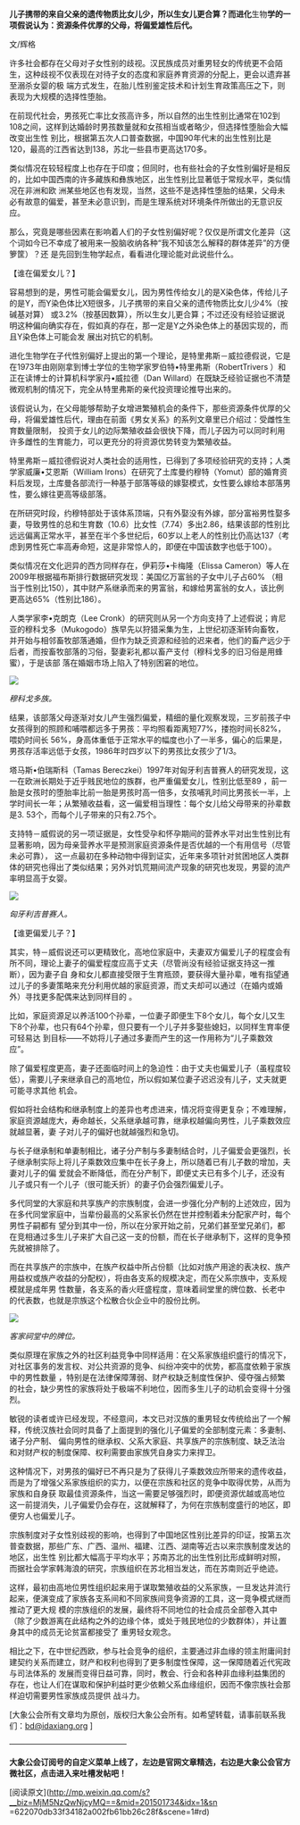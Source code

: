 **儿子携带的来自父亲的遗传物质比女儿少，所以生女儿更合算？而进化**生物**学的一项假说认为：资源条件优厚的父母，将偏爱雄性后代。**

  

文/辉格

  

许多社会都存在父母对子女性别的歧视。汉民族成员对重男轻女的传统更不会陌生，这种歧视不仅表现在对待子女的态度和家庭养育资源的分配上，更会以遗弃甚至溺杀女婴的极
端方式发生，在胎儿性别鉴定技术和计划生育政策高压之下，则表现为大规模的选择性堕胎。  

  

在前现代社会，男孩死亡率比女孩高许多，所以自然的出生性别比通常在102到108之间，这样到达婚龄时男孩数量就和女孩相当或者略少，但选择性堕胎会大幅改变出生性
别比，根据第五次人口普查数据，中国90年代末的出生性别比是120，最高的江西省达到138，苏北一些县市更高达170多。

  

类似情况在较轻程度上也存在于印度；但同时，也有些社会的子女性别偏好是相反的，比如中国西南的许多藏族和彝族地区，出生性别比显著低于常规水平，类似情况在非洲和欧
洲某些地区也有发现，当然，这些不是选择性堕胎的结果，父母未必有故意的偏爱，甚至未必意识到，而是生理系统对环境条件所做出的无意识反应。

  

那么，究竟是哪些因素在影响着人们的子女性别偏好呢？仅仅是所谓文化差异（这个词如今已不幸成了被用来一股脑收纳各种“我不知该怎么解释的群体差异”的方便箩筐）？还
是先回到生物学起点，看看进化理论能对此说些什么。

  

【谁在偏爱女儿？】

  

容易想到的是，男性可能会偏爱女儿，因为男性传给女儿的是X染色体，传给儿子的是Y，而Y染色体比X短很多，儿子携带的来自父亲的遗传物质比女儿少4%（按碱基对算）
或3.2%（按基因数算），所以生女儿更合算；不过还没有经验证据说明这种偏向确实存在，假如真的存在，那一定是Y之外染色体上的基因实现的，而且Y染色体上可能会发
展出对抗它的机制。

  

进化生物学在子代性别偏好上提出的第一个理论，是特里弗斯－威拉德假说，它是在1973年由刚刚拿到博士学位的生物学家罗伯特•特里弗斯（RobertTrivers
）和正在读博士的计算机科学家丹•威拉德（Dan Willard）在既缺乏经验证据也不清楚微观机制的情况下，完全从特里弗斯的亲代投资理论推导出来的。

  

该假说认为，在父母能够帮助子女增进繁殖机会的条件下，那些资源条件优厚的父母，将偏爱雄性后代，理由在前面《男女关系》的系列文章里已介绍过：受雌性生育数量限制，
投资于女儿的边际繁殖收益会很快下降，而儿子因为可以同时利用许多雌性的生育能力，可以更充分的将资源优势转变为繁殖收益。

  

特里弗斯－威拉德假说对人类社会的适用性，已得到了多项经验研究的支持；人类学家威廉•艾恩斯（William
Irons）在研究了土库曼约穆特（Yomut）部的婚育资料后发现，土库曼各部流行一种基于部落等级的嫁娶模式，女性要么嫁给本部落男性，要么嫁往更高等级部落。

  

在所研究时段，约穆特部处于该体系顶端，只有外娶没有外嫁，部分富裕男性娶多妻，导致男性的总和生育数（10.6）比女性（7.74）多出2.86，结果该部的性别比
远远偏离正常水平，甚至在半个多世纪后，60岁以上老人的性别比仍高达137（考虑到男性死亡率高寿命短，这是非常惊人的，即便在中国该数字也低于100）。

  

类似情况在文化迥异的西方同样存在，伊莉莎•卡梅隆（Elissa Cameron）等人在2009年根据福布斯排行数据研究发现：美国亿万富翁的子女中儿子占60%
（相当于性别比150），其中财产系继承而来的男富翁，和嫁给男富翁的女人，该比例更高达65%（性别比186）。

  

人类学家李•克朗克（Lee Cronk）的研究则从另一个方向支持了上述假说；肯尼亚的穆科戈多（Mukogodo）族早先以狩猎采集为生，上世纪初逐渐转向畜牧，
并开始与相邻畜牧部落通婚，但作为缺乏资源和经验的迟来者，他们的畜产远少于后者，而按畜牧部落的习俗，娶妻彩礼都以畜产支付（穆科戈多的旧习俗是用蜂蜜），于是该部
落在婚姻市场上陷入了特别困窘的地位。

  

![](_resources/男女关系之五：生男还是生女？image0.jpg)

_穆科戈多族。_

  

结果，该部落父母逐渐对女儿产生强烈偏爱，精细的量化观察发现，三岁前孩子中女孩得到的照顾和哺喂都远多于男孩：平均照看距离短77%，搂抱时间长82%，喂奶时间长
56%，身高体重低于正常水平的幅度也小了一半多，偏心的后果是，男孩存活率远低于女孩，1986年时四岁以下的男孩比女孩少了1/3。

  

塔马斯•伯瑞斯科（Tamas Bereczkei）1997年对匈牙利吉普赛人的研究发现，这一在欧洲长期处于近乎贱民地位的族群，也严重偏爱女儿，性别比低至89
，前一胎是女孩时的堕胎率比前一胎是男孩时高一倍多，女孩哺乳时间比男孩长一半，上学时间长一年；从繁殖收益看，这一偏爱相当理性：每个女儿给父母带来的孙辈数是3.
53个，而每个儿子带来的只有2.75个。

  

支持特－威假说的另一项证据是，女性受孕和怀孕期间的营养水平对出生性别比有显著影响，因为母亲营养水平是预测家庭资源条件是否优越的一个有用信号（尽管未必可靠），
这一点最初在多种动物中得到证实，近年来多项针对贫困地区人类群体的研究也得出了类似结果；另外对饥荒期间流产现象的研究也发现，男婴的流产率明显高于女婴。

  

![](_resources/男女关系之五：生男还是生女？image1.jpg)

_匈牙利吉普赛人。_

  

【谁更偏爱儿子？】

  

其实，特－威假说还可以更精致化，高地位家庭中，夫妻双方偏爱儿子的程度会有所不同，理论上妻子的偏爱程度应高于丈夫（尽管尚没有经验证据支持这一推断），因为妻子自
身和女儿都直接受限于生育瓶颈，要获得大量孙辈，唯有指望通过儿子的多妻策略来充分利用优越的家庭资源，而丈夫却可以通过（在婚内或婚外）寻找更多配偶来达到同样目的
。

  

比如，家庭资源足以养活100个孙辈，一位妻子即便生下8个女儿，每个女儿又生下8个孙辈，也只有64个孙辈，但只要有一个儿子并多娶些媳妇，以同样生育率便可轻易达
到目标——不妨将儿子通过多妻而产生的这一作用称为“儿子乘数效应”。

  

除了偏爱程度更高，妻子还面临时间上的急迫性：由于丈夫也偏爱儿子（虽程度较低），需要儿子来继承自己的高地位，所以假如某位妻子迟迟没有儿子，丈夫就更可能寻求其他
机会。

  

假如将社会结构和继承制度上的差异也考虑进来，情况将变得更复杂；不难理解，家庭资源越庞大，寿命越长，父系继承越可靠，继承权越偏向男性，儿子乘数效应就越显著，妻
子对儿子的偏好也就越强烈和急切。

  

与长子继承制和单妻制相比，诸子分产制与多妻制结合时，儿子偏爱会更强烈，长子继承制实际上将儿子乘数效应集中在长子身上，所以随着已有儿子数的增加，夫妻对儿子的偏
爱就会不断降低，而在分产制下，即便丈夫已有多个儿子，还没有儿子或只有一个儿子（很可能夭折）的妻子仍会强烈偏爱儿子。

  

多代同堂的大家庭和共享族产的宗族制度，会进一步强化分产制的上述效应，因为在多代同堂家庭中，当辈份最高的父系家长仍然在世并控制着未分配家产时，每个男性子嗣都有
望分到其中一份，所以在分家开始之前，兄弟们甚至堂兄弟们，都在竞相通过多生儿子来扩大自己这一支的份额，而在长子继承制下，这样的竞争预先就被排除了。

  

而在共享族产的宗族中，在族产权益中所占份额（比如对族产用途的表决权、族产用益权或族产收益的分配权），将由各支系的规模决定，而在父系宗族中，支系规模就是成年男
性数量，各支系的香火旺盛程度，意味着祠堂里的牌位数、长老中的代表数，也就是宗族这个松散合伙企业中的股份比例。

  

![](_resources/男女关系之五：生男还是生女？image2.jpg)

_客家祠堂中的牌位。_

  

类似原理在家族之外的社区利益竞争中同样适用：在父系家族组织盛行的情况下，对社区事务的发言权、对公共资源的竞争、纠纷冲突中的优势，都高度依赖于家族中的男性数量
，特别是在法律保障薄弱、财产权缺乏制度性保护、侵夺强占频繁的社会，缺少男性的家族将处于极端不利地位，因而多生儿子的动机会变得十分强烈。

  

敏锐的读者或许已经发现，不经意间，本文已对汉族的重男轻女传统给出了一个解释，传统汉族社会同时具备了上面提到的强化儿子偏爱的全部制度元素：多妻制、诸子分产制、
偏向男性的继承权、父系大家庭、共享族产的宗族制度、缺乏法治和对财产权的制度保障、权利需要由家族凭自身实力来捍卫。

  

这种情况下，对男孩的偏好已不再只是为了获得儿子乘数效应所带来的遗传收益，而是为了增强父系家族组织的实力，以便在宗族和社区的竞争中取得优势，从而为家族和自身获
取最佳资源条件，当这一需要足够强烈时，即便资源优越或高地位这一前提消失，儿子偏爱仍会存在，这就解释了，为何在宗族制度盛行的地区，即便穷人也偏爱儿子。

  

宗族制度对子女性别歧视的影响，也得到了中国地区性别比差异的印证，按第五次普查数据，那些广东、广西、温州、福建、江西、湖南等近古以来宗族制度发达的地区，出生性
别比都大幅高于平均水平；苏南苏北的出生性别比形成鲜明对照，而据社会学家韩海浪的研究，宗族组织在苏北相当发达，而在苏南则近乎绝迹。

  

这样，最初由高地位男性组织起来用于谋取繁殖收益的父系家族，一旦发达并流行起来，便演变成了家族各支系间和不同家族间竞争资源的工具，这一竞争模式继而推动了更大规
模的宗族组织的发展，最终将不同地位的社会成员全部卷入其中（除了少数游离在此结构之外的边缘个体，或处于贱民地位的少数群体），并让置身其中的成员无论贫富都接受了
重男轻女观念。

  

相比之下，在中世纪西欧，参与社会竞争的组织，主要通过非血缘的领主附庸间封建契约关系而建立，财产和权利也得到了更多制度性保障，这一保障随着近代宪政与司法体系的
发展而变得日益可靠，同时，教会、行会和各种非血缘利益集团的存在，也让人们在谋取和保护利益时更少依赖父系血缘组织，因而不像宗族社会那样迫切需要男性家族成员提供
战斗力。

  

[大象公会所有文章均为原创，版权归大象公会所有。如希望转载，请事前联系我们：bd@idaxiang.org ]

———————————————  

**大象公会订阅号的自定义菜单上线了，左边是官网文章精选，右边是大象公会官方微社区，点击进入来吐槽发帖吧！**

  

[阅读原文](http://mp.weixin.qq.com/s?__biz=MjM5NzQwNjcyMQ==&mid=201501734&idx=1&sn
=622070db33f34182a002fb61bb26c28f&scene=1#rd)

